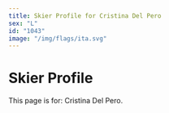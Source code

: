 ```yaml
---
title: Skier Profile for Cristina Del Pero
sex: "L"
id: "1043"
image: "/img/flags/ita.svg" 
---
```


# Skier Profile

This page is for: Cristina Del Pero.
    